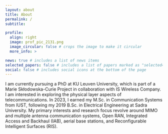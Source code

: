 ```yaml
---
layout: about
title: About
permalink: /
subtitle: 

profile:
  align: right
  image: prof_pic_2131.png
  image_circular: false # crops the image to make it circular
  more_info: >

news: true # includes a list of news items
selected_papers: false # includes a list of papers marked as "selected={true}"
social: false # includes social icons at the bottom of the page
---
```


I am currently pursuing a PhD at KU Leuven University, which is part of a Marie Skłodowska-Curie Project in collaboration with IS Wireless Company. I am interested in exploring the physical layer aspects of telecommunications. In 2023, I earned my M.Sc. in Communication Systems from IUST, following my 2019 B.Sc. in Electrical Engineering at Sadra University. My primary interests and research focus revolve around MIMO and multiple antenna communication systems, Open RAN, Integrated Access and Backhaul (IAB), aerial base stations, and Reconfigurable Intelligent Surfaces (RIS).

